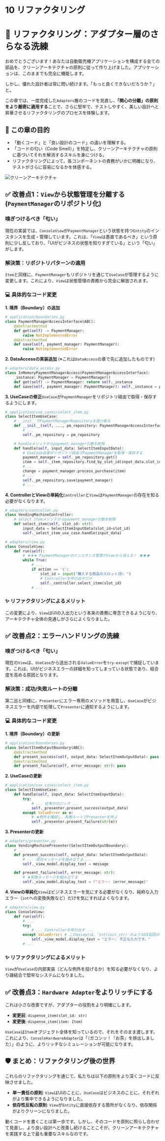 # 10 リファクタリング

# 🔧 リファクタリング：アダプター層のさらなる洗練

おめでとうございます！あなたは自動販売機アプリケーションを構成する全ての部品を、クリーンアーキテクチャの原則に従って作り上げました。アプリケーションは、このままでも完全に機能します。

しかし、優れた設計者は常に問い続けます。「もっと良くできないだろうか？」と。

この章では、一度完成した`Adapters`層のコードを見直し、**「関心の分離」の原則をより厳密に適用する**ことで、さらに堅牢で、テストしやすく、美しい設計へと昇華させるリファクタリングのプロセスを体験します。

## 🎯 この章の目的

- 「動くコード」と「良い設計のコード」の違いを理解する。
- 「コードの匂い（Code Smell）」を特定し、クリーンアーキテクチャの原則に基づいてそれを解消するスキルを身につける。
- リファクタリングによって、各コンポーネントの責務がいかに明確になり、テストがさらに容易になるかを体感する。

![クリーンアーキテクチャ](../クリーンアーキテクチャ.png)

## ✅ 改善点1：`View`から状態管理を分離する (`PaymentManager`のリポジトリ化)

### 嗅ぎつけるべき「匂い」

現在の実装では、`ConsoleView`が`PaymentManager`という状態を持つ`Entity`のインスタンスを生成・管理しています。これは、「`View`は愚直であるべき」という原則に少し反しており、「UIがビジネスの状態を知りすぎている」という「匂い」がします。

### 解決策：リポジトリパターンの適用

`Item`と同様に、`PaymentManager`もリポジトリを通じて`UseCase`が管理するように変更します。これにより、`View`は状態管理の責務から完全に解放されます。

### 💻 具体的なコード変更

**1. 境界（Boundary）の追加**

```python
# application/boundaries.py
class PaymentManagerAccessInterface(ABC):
    @abstractmethod
    def get(self) -> PaymentManager:
        raise NotImplementedError
    @abstractmethod
    def save(self, payment_manager: PaymentManager):
        raise NotImplementedError

```

**2. DataAccessの実装追加**
(※これは`DataAccess`の章で先に追加したものです)

```python
# adapters/data_access.py
class InMemoryPaymentManagerAccess(PaymentManagerAccessInterface):
    _instance: PaymentManager = PaymentManager()
    def get(self) -> PaymentManager: return self._instance
    def save(self, payment_manager: PaymentManager): self._instance = payment_manager

```

**3. UseCaseの修正**`UseCase`が`PaymentManager`をリポジトリ経由で取得・保存するようにします。

```python
# application/use_cases/select_item.py
class SelectItemUseCase:
    # __init__でPaymentManagerRepositoryを受け取る
    def __init__(self, ..., pm_repository: PaymentManagerAccessInterface):
        # ...
        self._pm_repository = pm_repository

    # handleメソッドからpayment_manager引数を削除
    def handle(self, input_data: SelectItemInputData):
        # UseCase自身がリポジトリ経由でPaymentManagerを取得・保存する
        payment_manager = self._pm_repository.get()
        item = self._item_repository.find_by_slot_id(input_data.slot_id)
        # ...
        change = payment_manager.process_purchase(item)
        # ...
        self._pm_repository.save(payment_manager)
        # ...

```

**4. ControllerとViewの単純化**`Controller`と`View`は`PaymentManager`の存在を知る必要がなくなります。

```python
# adapters/controller.py
class VendingMachineController:
    # select_itemメソッドからpayment_manager引数を削除
    def select_item(self, slot_id: str):
        input_data = SelectItemInputData(slot_id=slot_id)
        self._select_item_use_case.handle(input_data)

# adapters/view.py
class ConsoleView:
    def run(self):
        # ★★★ PaymentManagerのインスタンス管理がViewから消える！ ★★★
        while True:
            # ...
            if action == 's':
                slot_id = input("購入する商品のスロットID: ")
                # Controllerを呼び出すだけ
                self._controller.select_item(slot_id)
            # ...

```

### ✨ リファクタリングによるメリット

この変更により、`View`はUIの入出力という本来の責務に専念できるようになり、アーキテクチャ全体の見通しがさらによくなりました。

## ✅ 改善点2：エラーハンドリングの洗練

### 嗅ぎつけるべき「匂い」

現在の`View`は、`UseCase`から送出される`ValueError`を`try-except`で捕捉しています。これは、UIがビジネスエラーの詳細を知ってしまっている状態であり、結合度を高める原因となります。

### 解決策：成功/失敗ルートの分離

第二巡と同様に、`Presenter`にエラー専用のメソッドを用意し、`UseCase`がビジネスエラーを内部で処理して`Presenter`に通知するようにします。

### 💻 具体的なコード変更

**1. 境界（Boundary）の更新**

```python
# application/boundaries.py
class SelectItemOutputBoundary(ABC):
    @abstractmethod
    def present_success(self, output_data: SelectItemOutputData): pass
    @abstractmethod
    def present_failure(self, error_message: str): pass

```

**2. UseCaseの更新**

```python
# application/use_cases/select_item.py
class SelectItemUseCase:
    def handle(self, input_data: SelectItemInputData):
        try:
            # ... 従来のロジック ...
            self._presenter.present_success(output_data)
        except ValueError as e:
            # ★例外を捕捉し、失敗ルートでPresenterを呼ぶ
            self._presenter.present_failure(str(e))

```

**3. Presenterの更新**

```python
# adapters/presenter.py
class VendingMachinePresenter(SelectItemOutputBoundary):
    # ...
    def present_success(self, output_data: SelectItemOutputData):
        # ... 成功メッセージを組み立てる ...
        self._view_model.display_text = message

    def present_failure(self, error_message: str):
        # ★失敗メッセージを組み立てる
        self._view_model.display_text = f"エラー: {error_message}"

```

**4. Viewの単純化**`View`はビジネスエラーを気にする必要がなくなり、純粋な入力エラー（`int`への変換失敗など）だけを気にすればよくなります。

```python
# adapters/view.py
class ConsoleView:
    def run(self):
        # ...
        try:
            # ... Controllerを呼び出す ...
        except ValueError: # このexceptは、'int(coin_str)'のようなUI起因のエラーのみを捕捉
            self._view_model.display_text = "エラー: 不正な入力です。"
        # ...

```

### ✨ リファクタリングによるメリット

`View`が`UseCase`の内部実装（どんな例外を投げるか）を知る必要がなくなり、より疎結合で堅牢なシステムになりました。

## ✅ 改善点3：`Hardware Adapter`をよりリッチにする

これは小さな改善ですが、アダプターの役割をより明確にします。

- **変更前**: `dispense_item(slot_id: str)`
- **変更後**: `dispense_item(item: Item)`

`UseCase`は`Item`オブジェクト全体を知っているので、それをそのまま渡します。これにより、`ConsoleHardwareAdapter`は「（ガコンッ！『お茶』を排出しました）」のように、よりリッチなシミュレーションが可能になります。

## 🛡️ まとめ：リファクタリング後の世界

これらのリファクタリングを通じて、私たちは以下の原則をより深くコードに反映させました。

- **単一責任の原則**: `View`はUIのことに、`UseCase`はビジネスのことに、それぞれがより集中できるようになりました。
- **依存性反転の原則**: `View`が`Entity`に直接依存する箇所がなくなり、依存関係がよりクリーンになりました。

動くコードを書くことは第一歩です。しかし、そのコードを原則に照らし合わせて見直し、より良い設計へと改善し続けることこそが、クリーンアーキテクチャを実践する上で最も重要なスキルなのです。